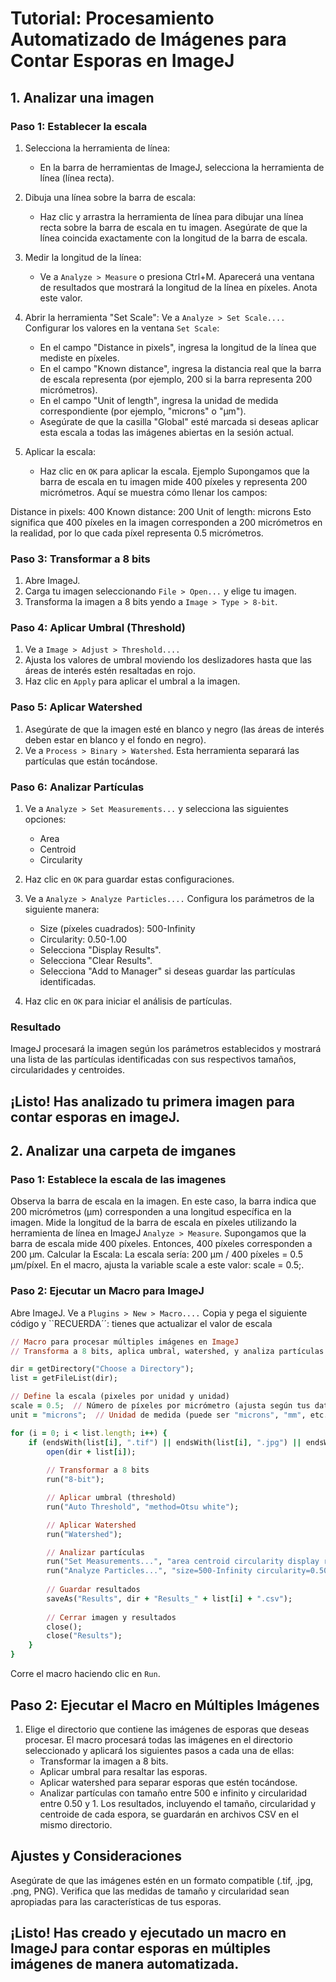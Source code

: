 # Tutorial: Procesamiento Automatizado de Imágenes para Contar Esporas en ImageJ 

## 1. Analizar una imagen

### Paso 1: Establecer la escala

1. Selecciona la herramienta de línea:
   - En la barra de herramientas de ImageJ, selecciona la herramienta de línea (línea recta).

2. Dibuja una línea sobre la barra de escala:
   - Haz clic y arrastra la herramienta de línea para dibujar una línea recta sobre la barra de escala en tu imagen. Asegúrate de que la línea coincida exactamente con la longitud de la barra de escala.

3. Medir la longitud de la línea:
   - Ve a `Analyze > Measure` o presiona Ctrl+M. Aparecerá una ventana de resultados que mostrará la longitud de la línea en píxeles. Anota este valor.

4. Abrir la herramienta "Set Scale":
Ve a `Analyze > Set Scale.... `
Configurar los valores en la ventana `Set Scale`:
   - En el campo "Distance in pixels", ingresa la longitud de la línea que mediste en píxeles.
   - En el campo "Known distance", ingresa la distancia real que la barra de escala representa (por ejemplo, 200 si la barra representa 200 micrómetros).
   - En el campo "Unit of length", ingresa la unidad de medida correspondiente (por ejemplo, "microns" o "µm").
   - Asegúrate de que la casilla "Global" esté marcada si deseas aplicar esta escala a todas las imágenes abiertas en la sesión actual.
5. Aplicar la escala:
   - Haz clic en `OK` para aplicar la escala.
Ejemplo
Supongamos que la barra de escala en tu imagen mide 400 píxeles y representa 200 micrómetros. Aquí se muestra cómo llenar los campos:

Distance in pixels: 400
Known distance: 200
Unit of length: microns
Esto significa que 400 píxeles en la imagen corresponden a 200 micrómetros en la realidad, por lo que cada píxel representa 0.5 micrómetros.

### Paso 3: Transformar a 8 bits

1.	Abre ImageJ.
2.	Carga tu imagen seleccionando `File > Open...` y elige tu imagen.
3.	Transforma la imagen a 8 bits yendo a `Image > Type > 8-bit`.

### Paso 4: Aplicar Umbral (Threshold)
1.	Ve a `Image > Adjust > Threshold....`
2.	Ajusta los valores de umbral moviendo los deslizadores hasta que las áreas de interés estén resaltadas en rojo.
3.	Haz clic en `Apply` para aplicar el umbral a la imagen.

### Paso 5: Aplicar Watershed
1.	Asegúrate de que la imagen esté en blanco y negro (las áreas de interés deben estar en blanco y el fondo en negro).
2.	Ve a `Process > Binary > Watershed`. Esta herramienta separará las partículas que están tocándose.

### Paso 6: Analizar Partículas

1.	Ve a `Analyze > Set Measurements...` y selecciona las siguientes opciones:
    -	Area
    -	Centroid
    - Circularity

2. Haz clic en `OK` para guardar estas configuraciones.

3.	Ve a `Analyze > Analyze Particles....` Configura los parámetros de la siguiente manera:
    - Size (píxeles cuadrados): 500-Infinity
    - Circularity: 0.50-1.00
    - Selecciona "Display Results".
    - Selecciona "Clear Results".
    - Selecciona "Add to Manager" si deseas guardar las partículas identificadas.

4.	Haz clic en `OK` para iniciar el análisis de partículas.

### Resultado
ImageJ procesará la imagen según los parámetros establecidos y mostrará una lista de las partículas identificadas con sus respectivos tamaños, circularidades y centroides.

## ¡Listo! Has analizado tu primera imagen para contar esporas en imageJ.

## 2. Analizar una carpeta de imganes

### Paso 1: Establece la escala de las imagenes

Observa la barra de escala en la imagen. En este caso, la barra indica que 200 micrómetros (µm) corresponden a una longitud específica en la imagen.
Mide la longitud de la barra de escala en píxeles utilizando la herramienta de línea en ImageJ `Analyze > Measure`.
Supongamos que la barra de escala mide 400 píxeles. Entonces, 400 píxeles corresponden a 200 µm.
Calcular la Escala:
La escala sería: 200 µm / 400 píxeles = 0.5 µm/píxel.
En el macro, ajusta la variable scale a este valor: scale = 0.5;.

### Paso 2: Ejecutar un Macro para ImageJ
Abre ImageJ.
Ve a `Plugins > New > Macro....`
Copia y pega el siguiente código y ``RECUERDA´´: tienes que actualizar el valor de escala

``` ruby
// Macro para procesar múltiples imágenes en ImageJ
// Transforma a 8 bits, aplica umbral, watershed, y analiza partículas

dir = getDirectory("Choose a Directory");
list = getFileList(dir);

// Define la escala (pixeles por unidad y unidad)
scale = 0.5;  // Número de píxeles por micrómetro (ajusta según tus datos)
unit = "microns";  // Unidad de medida (puede ser "microns", "mm", etc.)

for (i = 0; i < list.length; i++) {
    if (endsWith(list[i], ".tif") || endsWith(list[i], ".jpg") || endsWith(list[i], ".PNG" || endsWith(list[i], ".png")) {
        open(dir + list[i]);
        
        // Transformar a 8 bits
        run("8-bit");

        // Aplicar umbral (threshold)
        run("Auto Threshold", "method=Otsu white");

        // Aplicar Watershed
        run("Watershed");

        // Analizar partículas
        run("Set Measurements...", "area centroid circularity display redirect=None decimal=3");
        run("Analyze Particles...", "size=500-Infinity circularity=0.50-1.00 display exclude add");
        
        // Guardar resultados
        saveAs("Results", dir + "Results_" + list[i] + ".csv");
        
        // Cerrar imagen y resultados
        close();
        close("Results");
    }
}

```
Corre el macro haciendo clic en `Run`.

## Paso 2: Ejecutar el Macro en Múltiples Imágenes
1. Elige el directorio que contiene las imágenes de esporas que deseas procesar.
El macro procesará todas las imágenes en el directorio seleccionado y aplicará los siguientes pasos a cada una de ellas:
   - Transformar la imagen a 8 bits.
   - Aplicar umbral para resaltar las esporas.
   - Aplicar watershed para separar esporas que estén tocándose.
   - Analizar partículas con tamaño entre 500 e infinito y circularidad entre 0.50 y 1.
Los resultados, incluyendo el tamaño, circularidad y centroide de cada espora, se guardarán en archivos CSV en el mismo directorio.

## Ajustes y Consideraciones

Asegúrate de que las imágenes estén en un formato compatible (.tif, .jpg, .png, PNG).
Verifica que las medidas de tamaño y circularidad sean apropiadas para las características de tus esporas.

## ¡Listo! Has creado y ejecutado un macro en ImageJ para contar esporas en múltiples imágenes de manera automatizada.

